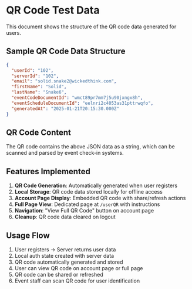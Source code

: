 # QR Code Test Data

This document shows the structure of the QR code data generated for users.

## Sample QR Code Data Structure

```json
{
  "userId": "102",
  "serverId": "102", 
  "email": "solid.snake2@wickedthink.com",
  "firstName": "Solid",
  "lastName": "Snake6",
  "eventCodeDocumentId": "wmct89pr7mm7j5u90jxngx8h",
  "eventScheduleDocumentId": "eelnri2c4053as31pttrwqfo",
  "generatedAt": "2025-01-21T20:15:30.000Z"
}
```

## QR Code Content

The QR code contains the above JSON data as a string, which can be scanned and parsed by event check-in systems.

## Features Implemented

1. **QR Code Generation**: Automatically generated when user registers
2. **Local Storage**: QR code data stored locally for offline access
3. **Account Page Display**: Embedded QR code with share/refresh actions
4. **Full Page View**: Dedicated page at `/userQR` with instructions
5. **Navigation**: "View Full QR Code" button on account page
6. **Cleanup**: QR code data cleared on logout

## Usage Flow

1. User registers → Server returns user data
2. Local auth state created with server data 
3. QR code automatically generated and stored
4. User can view QR code on account page or full page
5. QR code can be shared or refreshed
6. Event staff can scan QR code for user identification
